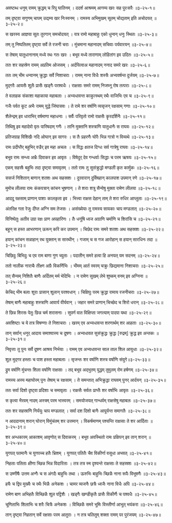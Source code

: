 अवष्टब्ध धनुम् रामम् क्रुद्धम् च रिपु घातिनम् ।
ददर्श आश्रमम् आगम्य खरः सह पुरःसरैः ॥३-२५-१॥

तम् दृष्ट्वा सगुणम् चापम् उद्यम्य खर निःस्वनम् ।
रामस्य अभिमुखम् सूतम् चोद्यताम् इति अचोदयत् ॥३-२५-२॥

स खरस्य आज्ञया सूतः तुरगान् समचोदयत् ।
यत्र रामो महाबाहुः एको धुन्वन् धनुः स्थितः ॥३-२५-३॥

तम् तु निष्पतितम् दृष्ट्वा सर्वे ते रजनी चराः ।
मुंचमाना महानादम् सचिवाः पर्यवारयन् ॥३-२५-४॥

स तेषाम् यातुधानानाम् मध्ये रथः गतः खरः ।
बभूव मध्ये ताराणाम् लोहितांग इव उदितः ॥३-२५-५॥

ततः शर सहस्रेन रामम् अप्रतिम ओजसम् ।
अर्दयित्वाअ महानादम् ननाद समरे खरः ॥३-२५-६॥

ततः तम् भीम धन्वानम् क्रुद्धाः सर्वे निशाचराः ।
रामम् नाना विधैः शस्त्रैः अभ्यवर्षन्त दुर्जयम् ॥३-२५-७॥

मुद्गरैः आयसैः शूलैः प्रासैः खड्गैः परश्वधैः ।
राक्षसाः समरे रामम् निजघ्नू रोष तत्पराः ॥३-२५-८॥

ते वलाहक संकाशा महाकाया महाबलाः ।
अभ्यधावन्त काकुत्स्थम् रथैः वाजिभिः एव च ॥३-२५-९॥

गजैः पर्वत कूट अभैः रामम् युद्धे जिंघासवः ।
ते रामे शर वर्षाणि व्यसृजन् रक्षसाम् गणाः ॥३-२५-१०॥

शैलेन्द्रम् इव धाराभिर् वर्षमाणा महाधनाः ।
सर्वैः परिवृतो रामो राक्षसैः कॄरदर्शिनैः ॥३-२५-११॥

तिथिषु इव महादेवो वृतः पारिषदाम् गणैः ।
तानि मुक्तानि शस्त्राणि यातुधानैः स राघवः ॥३-२५-१२॥

प्रतिजग्राह विशिखैः नदि ओघान् इव सागरः ।
स तैः प्रहरणैः घोरैः भिन्न गात्रो न विव्यथे ॥३-२५-१३॥

रामः प्रदीप्तैर् बहुभिर् वज्रैर् इव महा अचलः ।
स विद्धः क्षतज दिग्धः सर्व गात्रेषु राघवः ॥३-२५-१४॥

बभूव रामः सन्ध्य अभ्रैः दिवाकर इव आवृतः ।
विषेदुर् देव गन्धर्वाः सिद्धाः च परम ऋषयः ॥३-२५-१५॥

एकम् सहस्रैः बहुभिः तदा दृष्ट्वा समावृतम् ।
ततो रामः तु सुसंक्रुद्धो मण्डली कृत कार्मुकः ॥३-२५-१६॥

ससर्ज निशितान् बाणान् शतशः अथ सहस्रशः ।
दुरवारान् दुर्विषहान् कालपाश उपमान् रणे ॥३-२५-१७॥

मुमोच लीलया रामः कंकपत्रान् कांचन भूषणान् ।
ते शराः शत्रु सैन्येषु मुक्ता रामेण लीलया ॥३-२५-१८॥

आददू रक्षसाम् प्राणान् पाशाः कालकृता इव ।
भित्त्वा राक्षस देहान् ताम् ते शरा रुधिर आप्लुताः ॥३-२५-१९॥

अंतरिक्ष गता रेजुः दीप्त अग्नि सम तेजसः ।
असंख्येयाः तु रामस्य सायकाः चाप मण्डलात् ॥३-२५-२०॥

विनिष्पेतुः अतीव उग्रा रक्षः प्राण अपहारिणः ।
तैः धनूंषि ध्वज अग्राणि चर्माणि च शिरांसि च ॥३-२५-२१॥

बहून् स हस्त आभरणान् ऊरून् करि कर उपमान् ।
चिछेद रामः समरे शतशः अथ सहस्रशः ॥३-२५-२२॥

हयान् कांचन सन्नाहान् रथ युक्तान् स सारथीन् ।
गजाम् च स गज आरोहान् स हयान् सारधिनः तदा ॥३-२५-२३॥

चिछिदुः बिभिदुः च एव राम बाणा गुण च्युताः ।
पदातीन् समरे हत्वा हि अनयत् यम सदनम् ॥३-२५-२४॥

ततो नालीक नाराचैः तीक्ष्ण अग्रैः विकर्णिभिः ।
भीमम् आर्त स्वरम् चक्रुः छिद्यमाना निशाचराः ॥३-२५-२५॥

तत् सैन्यम् निशितैः बाणैः अर्दितम् मर्म भेदिभिः ।
न रामेण  सुखम् लेभे शुष्कम् वनम् इव अग्निना ॥३-२५-२६॥

केचिद् भीम बलाः शूराः प्रासान् शूलान् परश्वधान् ।
चिक्षिपुः परम क्रुद्धा रामाय रजनीचराः ॥३-२५-२७॥

तेषाम् बाणैः महाबाहुः शस्त्राणि आवार्य वीर्यवान् ।
जहार समरे प्राणान् चिच्छेद च शिरो धरान् ॥३-२५-२८॥

ते छिन्न शिरसः पेतुः छिन्न चर्म शरासनाः ।
सुपर्ण वात विक्षिप्ता जगत्याम् पादपा यथा ॥३-२५-२९॥

अवशिष्टाः च ये तत्र विषण्णाः ते निशाचराः ।
खरम् एव अभ्यधावन्त शरणार्थम् शर आहताः ॥३-२५-३०॥

तान् सर्वान् धनुर् आदाय समाश्वास्य च दूषणः ।
अभ्यधावत सुसंक्रुद्धः क्रुद्धः [रुद्रम्] क्रुद्ध इव अन्तकः ॥३-२५-३१॥

निवृत्ताः तु पुनः सर्वे दूषण आश्रय निर्भयाः ।
रामम् एव अभ्यधावन्त साल ताल शिल आयुधाः ॥३-२५-३२॥

शूल मुद्गर हस्ताः च पाश हस्ता महाबलाः ।
सृजन्तः शर वर्षाणि शस्त्र वर्षाणि संयुगे॥३-२५-३३॥

द्रुम वर्षाणि मुंचन्तः शिला वर्षाणि राक्षसाः ।
तद् बभूव अद्भुतम् युद्धम् तुमुलम् रोम हर्षणम् ॥३-२५-३४॥

रामस्य अस्य महाघोरम् पुनः तेषाम् च रक्षसाम् ।
ते समन्तात् अभिक्रुद्धा राघवम् पुनर् आर्दयन् ॥३-२५-३५॥

ततः सर्वा दिशो दृष्ट्वा प्रदिशाः च समावृताः ।
राक्षसैः सर्वतः प्राप्तैः शर वर्षाभिः आवृतः ॥३-२५-३६॥

स कृत्वा भैरवम् नादम् अस्त्रम् परम भास्वरम् ।
समयोजयत् गान्धर्वम् राक्षसेषु महाबलः ॥३-२५-३७॥

ततः शर सहस्राणि निर्ययुः चाप मण्डलात् ।
सर्वा दश दिशो बानैः आपूर्यन्त समागतैः ॥३-२५-३८॥

न आददानाम् शरान् घोरान् विमुंचंतम् शर उत्तमान् ।
विकर्षमाणम् पश्यन्ति राक्षसाः ते शर आर्दिताः ॥३-२५-३९॥

शर अन्धकारम् आकाशम् आवृणोत्  स दिवाकरम् ।
बभूव अवस्थितो रामः प्रक्षिपन् इव तान् शरान् ॥३-२५-४०॥

युगपत् पतमानैः च युगपच्च हतैः भ्रिशम् ।
युगपत् पतितैः चैव विकीर्णा वसुधा अभवत् ॥३-२५-४१॥

निहताः पतिताः क्षीणा च्छिन्न भिन्न विदारिताः ।
तत्र तत्र स्म दृश्यन्ते राक्षसाः ते सहस्रशः ॥३-२५-४२॥

स उष्णीषैः उत्तम अन्गैः च स अंगदैः बाहुभिः तथा ।
ऊरुभिः बाहुभिः च्छिन्नैः नाना रूपैः विभूषणैः ॥३-२५-४३॥

हयैः च द्विप मुख्यैः च रथैः भिन्नैः अनेकशः ।
चामर व्यजनैः छत्रैः ध्वजैः नाना विधैः अपि ॥३-२५-४४॥

रामेण बाण अभिहतैः विच्छिन्नैः शूल पट्टिशैः ।
खड्गैः खण्डीकृतैः प्रासैः विकीर्णैः च पश्वधैः ॥३-२५-४५॥

चूणिताभिः शिलाभिः च शरैः चित्रैः अनेकशः ।
विच्छिन्नैः समरे भूमिः विस्तीर्णा आभूत् भयंकरा ॥३-२५-४६॥

तान् दृष्ट्वा निहतान् सर्वे रक्षसाः परम आतुराः ।
न तत्र चलितुम् शक्ता रामम् पर पुरंजयम् ॥३-२५-४७॥

